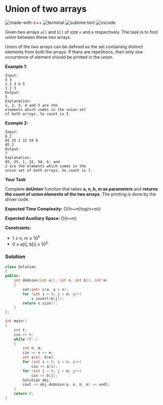 # Union of two arrays
![made-with-c++](https://img.shields.io/badge/Made%20with-C++-007396.svg)
![terminal](https://img.shields.io/badge/Windows%20Terminal-4D4D4D?logo=windows%20terminal&logoColor=white)
![sublime text](https://img.shields.io/badge/sublime_text-%23575757.svg?logo=sublime-text&logoColor=important)
![vscode](https://img.shields.io/badge/Visual_Studio_Code-0078D4?logo=visual%20studio%20code&logoColor=white)

Given two arrays `a[]` and `b[]` of size `n` and `m` respectively. The task is to find union between these two arrays.

Union of the two arrays can be defined as the set containing distinct elements from both the arrays. If there are repetitions, then only one occurrence of element should be printed in the union.

__Example 1:__
```
Input:
5 3
1 2 3 4 5
1 2 3
Output:
5
Explanation:
1, 2, 3, 4 and 5 are the
elements which comes in the union set
of both arrays. So count is 5.
```
__Example 2:__
```
Input:
6 2
85 25 1 32 54 6
85 2
Output:
7
Explanation:
85, 25, 1, 32, 54, 6, and
2 are the elements which comes in the
union set of both arrays. So count is 7.
```
__Your Task__

Complete **doUnion** funciton that takes **a, n, b, m as parameters** and **returns the count of union elements of the two arrays**. The printing is done by the driver code.

__Expected Time Complexity:__ O((n+m)log(n+m))

__Expected Auxiliary Space:__ O(n+m)

__Constraints:__
- 1 ≤ n, m ≤ 10<sup>5</sup>
- 0 ≤ a[i], b[i] ≤ 10<sup>5</sup>

### Solution
```cpp
class Solution
{
public:
    int doUnion(int a[], int n, int b[], int m)
    {
        set<int> s(a, a + n);
        for (int j = 0; j < m; j++)
            s.insert(b[j]);
        return s.size();
    }
};

int main()
{
    int t;
    cin >> t;
    while (t--)
    {
        int n, m;
        cin >> n >> m;
        int a[n], b[m];
        for (int i = 0; i < n; i++)
            cin >> a[i];
        for (int j = 0; j < m; j++)
            cin >> b[j];
        Solution obj;
        cout << obj.doUnion(a, n, b, m) << endl;
    }
    return 0;
}
```


